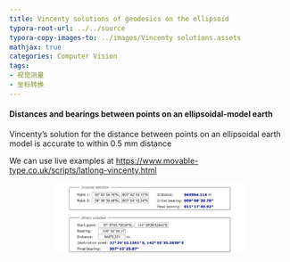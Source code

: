 ```yaml
---
title: Vincenty solutions of geodesics on the ellipsoid
typora-root-url: ../../source
typora-copy-images-to: ../images/Vincenty solutions.assets
mathjax: true
categories: Computer Vision
tags:
- 视觉测量
- 坐标转换
---
```


#### Distances and bearings between points on an ellipsoidal-model earth

Vincenty’s solution for the distance between points on an ellipsoidal earth model is accurate to within 0.5 mm distance

We can use live examples at https://www.movable-type.co.uk/scripts/latlong-vincenty.html

<center><img src="/images/Vincenty%20solutions.assets/image-20200618215622380.png" alt="image-20200618215622380" style="zoom:33%;" /></center>

